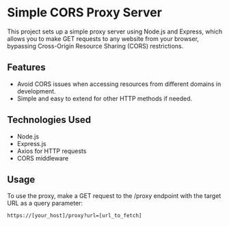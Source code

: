 # Simple CORS Proxy Server

This project sets up a simple proxy server using Node.js and Express, which allows you to make GET requests to any website from your browser, bypassing Cross-Origin Resource Sharing (CORS) restrictions.

## Features

- Avoid CORS issues when accessing resources from different domains in development.
- Simple and easy to extend for other HTTP methods if needed.

## Technologies Used

- Node.js
- Express.js
- Axios for HTTP requests
- CORS middleware

## Usage
To use the proxy, make a GET request to the /proxy endpoint with the target URL as a query parameter:

```bash
https://[your_host]/proxy?url=[url_to_fetch]
```
